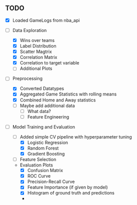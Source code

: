 ## TODO

- [x] Loaded GameLogs from nba_api

- [ ] Data Exploration
    - [x] Wins over teams
    - [x] Label Distribution
    - [x] Scatter Magtrix
    - [x] Correlation Matrix
    - [x] Correlation to target variable
    - [ ] Additional Plots

- [ ] Preprocessing
    - [x] Converted Datatypes
    - [x] Aggregated Game Statistics with rolling means
    - [x] Combined Home and Away statistics
    - [ ] Maybe add additional data
        - [ ] What data?
        - [ ] Feature Engineering

- [ ] Model Training and Evaluation 
    - [ ] Added simple CV pipeline with hyperparameter tuning
        - [x] Logistic Regression
        - [x] Random Forest
        - [x] Gradient Boosting
    - [ ] Feature Selection

    - Evaluation Plots
        - [x] Confusion Matrix
        - [x] ROC Curve
        - [x] Precision-Recall Curve
        - [x] Feature Importance (if given by model)
        - [x] Histogram of ground truth and predictions
        - 